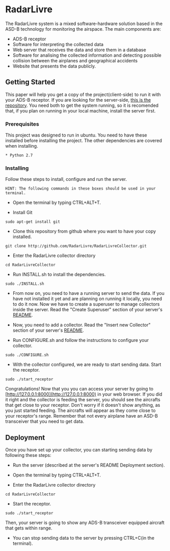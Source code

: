 # RadarLivre

The RadarLivre system is a mixed software-hardware solution based in the ASD-B technology for monitoring the airspace. The main components are: 

* ADS-B receptor
* Software for interpreting the collected data
* Web server that receives the data and store them in a database
* Software for analising the collected information and detecting possible collision between the airplanes and geographical accidents
* Website that presents the data publicly.

## Getting Started

This paper will help you get a copy of the project(client-side) to run it with your ADS-B receptor. If you are looking for the server-side, [this is the repository](https://github.com/RadarLivre/RadarLivreCollector).
You need both to get the system running, so it is recomended that, if you plan on running in your local machine, install the server first.

### Prerequisites

This project was designed to run in ubuntu.
You need to have these installed before installing the project.
The other dependencies are covered when installing.

```
* Python 2.7
```

### Installing

Follow these steps to install, configure and run the server.

```
HINT: The following commands in these boxes should be used in your terminal.
```

* Open the terminal by typing CTRL+ALT+T.

* Install Git

```
sudo apt-get install git
```

* Clone this repository from github where you want to have your copy installed.

```
git clone http://github.com/RadarLivre/RadarLivreCollector.git
```

* Enter the RadarLivre collector directory

```
cd RadarLivreCollector
```

* Run INSTALL.sh to install the dependencies.

```
sudo ./INSTALL.sh
```

* From now on, you need to have a running server to send the data. If you have not installed it yet and are planning on running it locally, you need to do it now.
Now we have to create a superuser to manage collectors inside the server. Read the "Create Superuser" section of your server's [README](https://github.com/RadarLivre/RadarLivre/blob/master/README.md).

* Now, you need to add a collector. Read the "Insert new Collector" section of your server's [README](https://github.com/RadarLivre/RadarLivre/blob/master/README.md).

* Run CONFIGURE.sh and follow the instructions to configure your collector.

```
sudo ./CONFIGURE.sh
```

* With the collector configured, we are ready to start sending data. Start the receptor.

```
sudo ./start_receptor
```

Congratulations! Now that you you can access your server by going to [http://127.0.0.1:8000](http://127.0.0.1:8000) in your web browser. If you did it right and the collector is feeding the server, you should see the aircrafts that get close to your receptor.
Don't worry if it doesn't show anything, as you just started feeding. The aircrafts will appear as they come close to your receptor's range. Remember that not every airplane have an ASD-B transceiver that you need to get data.

<!--
## Running the tests

Explain how to run the automated tests for this system

### Break down into end to end tests

Explain what these tests test and why

```
Give an example
```

### And coding style tests

Explain what these tests test and why

```
Give an example
```
-->

## Deployment

Once you have set up your collector, you can starting sending data by following these steps:

* Run the server (described at the server's README Deployment section).

* Open the terminal by typing CTRL+ALT+T.

* Enter the RadarLivre collector directory

```
cd RadarLivreCollector
```

* Start the receptor.

```
sudo ./start_receptor
```

Then, your server is going to show any ADS-B transceiver equipped aircraft that gets within range.

* You can stop sending data to the server by pressing CTRL+C(in the terminal).

<!--
## Built With

* [Python](https://www.python.org/)
* [Django](https://www.python.org/)
* [Markdown](https://daringfireball.net/projects/markdown/)
* [Pillow](https://python-pillow.org/)
* [SQLite](https://www.sqlite.org/)
* [Virtualenv](https://virtualenv.pypa.io/en/stable/)

## Versioning

We use [SemanticVersioning](http://semver.org/) for versioning. For the versions available, see the [tags on this repository](https://github.com/FelipePinhoUFC/RadarLivre/tags).

## Changelog

You can refer to [CHANGELOG.md](https://github.com/FelipePinhoUFC/RadarLivre/blob/master/CHANGELOG.md) for details about the development and differences between versions.
-->

<!-- Old readme
# Coleta de mensagens ADS-B

O aparelho coletor de mensagens ADS-B é um componente simples, que pode ser instalado e configurado facilmente. É composto por uma antena pequena e um receptor que pode ser conectado a uma porta USB de qualquer computador. Para o tratamento das mensagens recebidas é necessário um software específico. As aplicações disponíveis atualmente para o reconhecimento das mensagens ADS-B são em sua maioria privadas e para o sistema operacional Windows, o que gera uma dependência da plataforma e um alto custo de instalação. O sistema Radar livre conta com seu próprio software de coleta, uma aplicação de código fonte aberto implementada sobre a plataforma linux pela equipe do projeto na UFC. A aplicação interpreta as mensagens e extrai informações como identificação, posicionamento, velocidade e altitude, armazenando-os em um banco de dados local. Posteriormente, os dados são enviados a um servidor web.
_-->